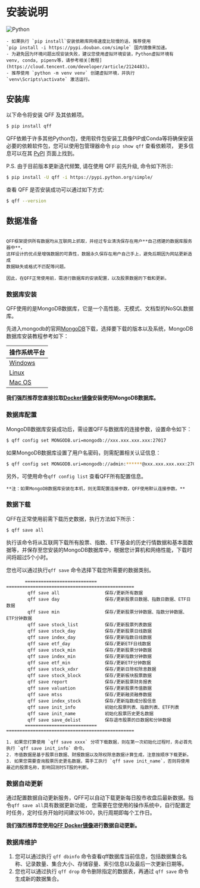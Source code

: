 # 安装说明

![Python](https://img.shields.io/pypi/pyversions/qff.svg)

```{admonition} 注解
- 如果执行 `pip install`安装依赖库网络速度比较慢的话，推荐使用 
`pip install -i https://pypi.douban.com/simple` 国内镜像来加速。
- 为避免因为环境问题出现安装失败，建议您使用虚拟环境安装，Python虚拟环境有
venv, conda, pipenv等，请参考相关[教程](https://cloud.tencent.com/developer/article/2124483)。
- 推荐使用 `python -m venv venv` 创建虚拟环境，并执行 `venv\Scripts\activate` 激活运行。
```
## 安装库

以下命令将安装 QFF 及其依赖项。

```bash
$ pip install qff
```

QFF依赖于许多其他Python包，使用软件包安装工具像PIP或Conda等将确保安装必要的依赖软件包，您可以使用包管理器命令 `pip show qff` 查看依赖项，
更多信息可以在其 [PyPI](https://pypi.org/project/qff/) 页面上找到。

P.S. 由于目前版本更新迭代频繁, 请在使用 QFF 前先升级, 命令如下所示:

```bash
$ pip install -U qff -i https://pypi.python.org/simple/
```

查看 QFF 是否安装成功可以通过如下方式:

```bash
$ qff --version
```

## 数据准备
```{admonition} 注解

QFF框架提供所有数据均从互联网上抓取，并经过专业清洗保存在用户**自己搭建的数据库服务器中**，
这样设计的优点是增强数据的可靠性，数据永久保存在用户自己手上，避免后期因为网站更新造成
数据缺失或格式不匹配等问题。

因此，在QFF正常使用前，需进行数据库的安装配置，以及股票数据的下载和更新。

```


### 数据库安装

QFF使用的是MongoDB数据库，它是一个高性能、无模式、文档型的NoSQL数据库。

先进入mongodb的官网[MongoDB](https://www.mongodb.com/try/download/community)下载，选择要下载的版本以及系统，MongoDB数据库安装教程参考如下：

| 操作系统平台                                                                |
| --------------------------------------------------------------------- |
| [Windows](https://www.runoob.com/mongodb/mongodb-window-install.html) |
| [Linux](https://www.runoob.com/mongodb/mongodb-linux-install.html)    |
| [Mac OS](https://www.runoob.com/mongodb/mongodb-osx-install.html)     |

**我们强烈推荐您直接拉取[Docker镜像](mongoimage)安装使用MongoDB数据库。**

### 数据库配置

MongoDB数据库安装成功后，需设置QFF与数据库的连接参数，设置命令如下：

```bash
$ qff config set MONGODB.uri=mongodb://xxx.xxx.xxx.xxx:27017
```

如果MongoDB数据库设置了用户名密码，则需配置相关认证信息：

```bash
$ qff config set MONGODB.uri=mongodb://admin:******@xxx.xxx.xxx.xxx:27017/?authSource=admin&authMechanism=SCRAM-SHA-256
```

另外，可使用命令`qff config list` 查看QFF所有配置信息。

```{important}
**注：如果MongoDB数据库安装在本机，则无需配置连接参数，QFF使用默认连接参数。**
```




### 数据下载

QFF在正常使用前需下载历史数据，执行方法如下所示：

```bash
$ qff save all
```

执行该命令将从互联网下载所有股票、指数、ETF基金的历史行情数据和基本面数据等，并保存至您安装的MongoDB数据库中，根据您计算机和网络性能，下载时间将超过5个小时。

您也可以通过执行`qff save` 命令选择下载您所需要的数据类别。

```{eval-rst} 
       ===========================  ================================================
        qff save all                 保存/更新所有数据                                   
        qff save day                 保存/更新股票日数据、指数日数据、ETF日数据                     
        qff save min                 保存/更新股票分钟数据、指数分钟数据、ETF分钟数据                  
        qff save stock_list          保存/更新股票列表数据                                 
        qff save stock_day           保存/更新股票日线数据                                 
        qff save index_day           保存/更新指数日线数据                                 
        qff save etf_day             保存/更新ETF日线数据                                
        qff save stock_min           保存/更新股票分钟数据                                 
        qff save index_min           保存/更新指数分钟数据                                 
        qff save etf_min             保存/更新ETF分钟数据                                
        qff save stock_xdxr          保存/更新日除权除息数据                                
        qff save stock_block         保存/更新板块股票数据                                 
        qff save report              保存/更新股票财务报表                                 
        qff save valuation           保存/更新股票市值数据                                 
        qff save mtss                保存/更新融资融券数据                                 
        qff save index_stock         保存/更新指数成分股信息                                
        qff save init_info           初始化股票列表、指数列表、ETF列表                          
        qff save init_name           初始化股票历史更名数据                                 
        qff save save_delist         保存退市股票的日数据和分钟数据                             
       ===========================  ================================================
```
```{note}
1. 如果您打算使用 `qff save xxxx` 分项下载数据，则在第一次初始化过程时，务必首先执行 `qff save init_info` 命令。
2. 市值数据是基于股票日数据、财报数据以及除权除息数据计算生成，注意按顺序下载更新。
3. 如果您需要查询股票历史更名数据，需手工执行 `qff save init_name`，否则将使用最近的股票名称，影响回测时ST股的判断。
```
### 数据自动更新

通过配置数据自动更新服务，QFF可以自动下载更新每日股市收盘后最新数据。指令`qff save all`具有数据更新功能，
您需要在您使用的操作系统中，自行配置定时任务，定时任务开始时间建议16:00，执行周期即每个工作日。

**我们强烈推荐您使用[QFF Docker镜像](qffimage)进行数据自动更新。**

### 数据库维护

1. 您可以通过执行 `qff dbinfo` 命令查看qff数据库当前信息，包括数据集合名称、记录数量、集合大小、存储容量、索引信息以及最后一次更新日期等。
2. 您也可以通过执行 `qff drop` 命令删除指定的数据表，再通过 `qff save` 命令生成新的数据集合。   